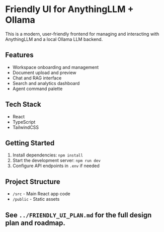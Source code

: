 # Friendly UI for AnythingLLM + Ollama

This is a modern, user-friendly frontend for managing and interacting with AnythingLLM and a local Ollama LLM backend.

## Features
- Workspace onboarding and management
- Document upload and preview
- Chat and RAG interface
- Search and analytics dashboard
- Agent command palette

## Tech Stack
- React
- TypeScript
- TailwindCSS

## Getting Started
1. Install dependencies: `npm install`
2. Start the development server: `npm run dev`
3. Configure API endpoints in `.env` if needed

## Project Structure
- `/src` - Main React app code
- `/public` - Static assets

## See `../FRIENDLY_UI_PLAN.md` for the full design plan and roadmap.
